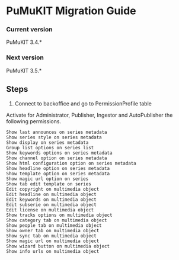 PuMuKIT Migration Guide
=======================

### Current version

PuMuKIT 3.4.*

### Next version

PuMuKIT 3.5.*

## Steps

1. Connect to backoffice and go to PermissionProfile table


Activate for Administrator, Publisher, Ingestor and AutoPublisher the following permissions.

```
Show last announces on series metadata
Show series style on series metadata
Show display on series metadata
Group list options on series list
Show keywords options on series metadata
Show channel option on series metadata
Show html configuration option on series metadata
Show headline option on series metadata
Show template option on series metadata
Show magic url option on series
Show tab edit template on series
Edit copyright on multimedia object
Edit headline on multimedia object
Edit keywords on multimedia object
Edit subserie on multimedia object
Edit license on multimedia object
Show tracks options on multimedia object
Show category tab on multimedia object
Show people tab on multimedia object
Show owner tab on multimedia object
Show sync tab on multimedia object
Show magic url on multimedia object
Show wizard button on multimedia object
Show info urls on multimedia object
```
